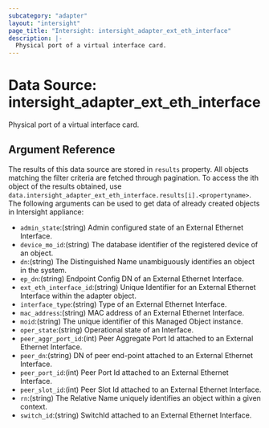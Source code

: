 ```yaml
---
subcategory: "adapter"
layout: "intersight"
page_title: "Intersight: intersight_adapter_ext_eth_interface"
description: |-
  Physical port of a virtual interface card.
---
```


# Data Source: intersight_adapter_ext_eth_interface
Physical port of a virtual interface card.
## Argument Reference
The results of this data source are stored in `results` property.
All objects matching the filter criteria are fetched through pagination.
To access the ith object of the results obtained, use `data.intersight_adapter_ext_eth_interface.results[i].<propertyname>`.
The following arguments can be used to get data of already created objects in Intersight appliance:
* `admin_state`:(string) Admin configured state of an External Ethernet Interface. 
* `device_mo_id`:(string) The database identifier of the registered device of an object. 
* `dn`:(string) The Distinguished Name unambiguously identifies an object in the system. 
* `ep_dn`:(string) Endpoint Config DN of an External Ethernet Interface. 
* `ext_eth_interface_id`:(string) Unique Identifier for an External Ethernet Interface within the adapter object. 
* `interface_type`:(string) Type of an External Ethernet Interface. 
* `mac_address`:(string) MAC address of an External Ethernet Interface. 
* `moid`:(string) The unique identifier of this Managed Object instance. 
* `oper_state`:(string) Operational state of an Interface. 
* `peer_aggr_port_id`:(int) Peer Aggregate Port Id attached to an External Ethernet Interface. 
* `peer_dn`:(string) DN of peer end-point attached to an External Ethernet Interface. 
* `peer_port_id`:(int) Peer Port Id attached to an External Ethernet Interface. 
* `peer_slot_id`:(int) Peer Slot Id attached to an External Ethernet Interface. 
* `rn`:(string) The Relative Name uniquely identifies an object within a given context. 
* `switch_id`:(string) SwitchId attached to an External Ethernet Interface. 
 